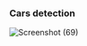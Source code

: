 ### Cars detection


![Screenshot (69)](https://github.com/Ibrokhim7755/Object_Detection/assets/89033710/f74526fe-44d7-4bd4-a05b-b089b409a1b4)
